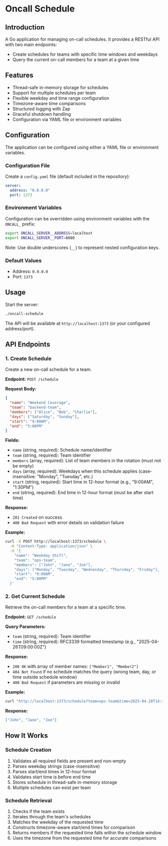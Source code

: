 # Oncall Schedule

## Introduction

A Go application for managing on-call schedules. It provides a RESTful API with two main endpoints:

- Create schedules for teams with specific time windows and weekdays
- Query the current on-call members for a team at a given time

## Features

- Thread-safe in-memory storage for schedules
- Support for multiple schedules per team
- Flexible weekday and time range configuration
- Timezone-aware time comparisons
- Structured logging with Zap
- Graceful shutdown handling
- Configuration via YAML file or environment variables

## Configuration

The application can be configured using either a YAML file or environment variables.

### Configuration File

Create a `config.yaml` file (default included in the repository):

```yaml
server:
  address: "0.0.0.0"
  port: 1373
```

### Environment Variables

Configuration can be overridden using environment variables with the `ONCALL_` prefix:

```bash
export ONCALL_SERVER__ADDRESS=localhost
export ONCALL_SERVER__PORT=8080
```

Note: Use double underscores (`__`) to represent nested configuration keys.

### Default Values

- Address: `0.0.0.0`
- Port: `1373`

## Usage

Start the server:

```bash
./oncall-schedule
```

The API will be available at `http://localhost:1373` (or your configured address/port).

## API Endpoints

### 1. Create Schedule

Create a new on-call schedule for a team.

**Endpoint:** `POST /schedule`

**Request Body:**

```json
{
  "name": "Weekend Coverage",
  "team": "backend-team",
  "members": ["Alice", "Bob", "Charlie"],
  "days": ["Saturday", "Sunday"],
  "start": "9:00AM",
  "end": "5:00PM"
}
```

**Fields:**

- `name` (string, required): Schedule name/identifier
- `team` (string, required): Team identifier
- `members` (array, required): List of team members in the rotation (must not be empty)
- `days` (array, required): Weekdays when this schedule applies (case-insensitive: "Monday", "Tuesday", etc.)
- `start` (string, required): Start time in 12-hour format (e.g., "9:00AM", "1:30PM")
- `end` (string, required): End time in 12-hour format (must be after start time)

**Response:**

- `201 Created` on success
- `400 Bad Request` with error details on validation failure

**Example:**

```bash
curl -X POST http://localhost:1373/schedule \
  -H "Content-Type: application/json" \
  -d '{
    "name": "Weekday Shift",
    "team": "ops-team",
    "members": ["John", "Jane", "Joe"],
    "days": ["Monday", "Tuesday", "Wednesday", "Thursday", "Friday"],
    "start": "9:00AM",
    "end": "5:00PM"
  }'
```

### 2. Get Current Schedule

Retrieve the on-call members for a team at a specific time.

**Endpoint:** `GET /schedule`

**Query Parameters:**

- `team` (string, required): Team identifier
- `time` (string, required): RFC3339 formatted timestamp (e.g., "2025-04-26T09:00:00Z")

**Response:**

- `200 OK` with array of member names: `["Member1", "Member2"]`
- `404 Not Found` if no schedule matches the query (wrong team, day, or time outside schedule window)
- `400 Bad Request` if parameters are missing or invalid

**Example:**

```bash
curl "http://localhost:1373/schedule?team=ops-team&time=2025-04-28T14:30:00Z"
```

**Response:**

```json
["John", "Jane", "Joe"]
```

## How It Works

### Schedule Creation

1. Validates all required fields are present and non-empty
2. Parses weekday strings (case-insensitive)
3. Parses start/end times in 12-hour format
4. Validates start time is before end time
5. Stores schedule in thread-safe in-memory storage
6. Multiple schedules can exist per team

### Schedule Retrieval

1. Checks if the team exists
2. Iterates through the team's schedules
3. Matches the weekday of the requested time
4. Constructs timezone-aware start/end times for comparison
5. Returns members if the requested time falls within the schedule window
6. Uses the timezone from the requested time for accurate comparisons
